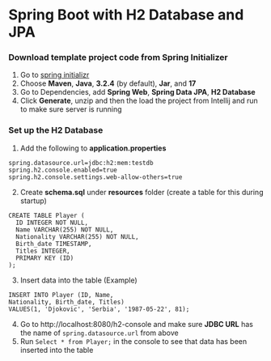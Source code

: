 # Spring Boot with H2 Database and JPA

### Download template project code from Spring Initializer
1. Go to [spring initializr](https://start.spring.io/)
2. Choose **Maven**, **Java**, **3.2.4** (by default), **Jar**, and **17**
3. Go to Dependencies, add **Spring Web**, **Spring Data JPA**, **H2 Database**
4. Click **Generate**, unzip and then the load the project from Intellij and run to make sure server is running

### Set up the H2 Database
1. Add the following to **application.properties**
```
spring.datasource.url=jdbc:h2:mem:testdb
spring.h2.console.enabled=true
spring.h2.console.settings.web-allow-others=true
```
2. Create **schema.sql** under **resources** folder (create a table for this during startup)
```
CREATE TABLE Player (
  ID INTEGER NOT NULL,
  Name VARCHAR(255) NOT NULL,
  Nationality VARCHAR(255) NOT NULL,
  Birth_date TIMESTAMP,
  Titles INTEGER,
  PRIMARY KEY (ID)
);
```
3. Insert data into the table (Example)
```
INSERT INTO Player (ID, Name, 
Nationality, Birth_date, Titles)
VALUES(1, 'Djokovic', 'Serbia', '1987-05-22', 81);
```
4. Go to http://localhost:8080/h2-console and make sure **JDBC URL** has the name of `spring.datasource.url` from above
5. Run `Select * from Player;` in the console to see that data has been inserted into the table